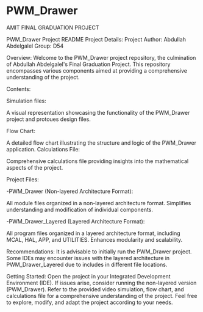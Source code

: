 # PWM_Drawer
AMIT FINAL GRADUATION PROJECT


PWM_Drawer Project README
Project Details:
Project Author: Abdullah Abdelgalel
Group: D54

Overview:
Welcome to the PWM_Drawer project repository, the culmination of Abdullah Abdelgalel's Final Graduation Project. This repository encompasses various components aimed at providing a comprehensive understanding of the project.

Contents:

Simulation files:

A visual representation showcasing the functionality of the PWM_Drawer project and protoues design files.

Flow Chart:

A detailed flow chart illustrating the structure and logic of the PWM_Drawer application.
Calculations File:

Comprehensive calculations file providing insights into the mathematical aspects of the project.

Project Files:

-PWM_Drawer (Non-layered Architecture Format):

All module files organized in a non-layered architecture format. Simplifies understanding and modification of individual components.

-PWM_Drawer_Layered (Layered Architecture Format):

All program files organized in a layered architecture format, including MCAL, HAL, APP, and UTILITIES. Enhances modularity and scalability.

Recommendations:
It is advisable to initially run the PWM_Drawer project. Some IDEs may encounter issues with the layered architecture in PWM_Drawer_Layered due to includes in different file locations.

Getting Started:
Open the project in your Integrated Development Environment (IDE).
If issues arise, consider running the non-layered version (PWM_Drawer).
Refer to the provided video simulation, flow chart, and calculations file for a comprehensive understanding of the project.
Feel free to explore, modify, and adapt the project according to your needs.
